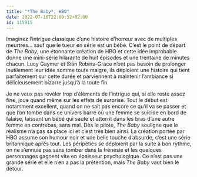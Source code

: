 ```yaml
---
title: "*The Baby*, HBO"
date: 2022-07-16T22:09:52+02:00
id: 115915 
---
```


Imaginez l’intrigue classique d’une histoire d’horreur avec de multiples meurtres… sauf que le tueur en série est un bébé. C’est le point de départ de *The Baby*, une étonnante création de HBO et cette idée improbable donne une mini-série hilarante de huit épisodes et une trentaine de minutes chacun. Lucy Gaymer et Siân Robins-Grace n’ont pas besoin de prolonger inutilement leur idée somme toute maigre, ils déploient une histoire qui tient parfaitement sur cette durée et parviennent à maintenir l’ambiance si délicieusement bizarre jusqu’à la toute fin.

Je ne veux pas révéler trop d’éléments de l’intrigue qui, si elle reste assez fine, joue quand même sur les effets de surprise. Tout le début est notamment excellent, quand on ne sait pas encore ce qu’il va se passer et que l’on tombe dans ce univers barré où une femme se suicide en bord de falaise, laissant un bébé qui saute et atterrit dans les bras d’une autre femme en contrebas, sans mal. Dès le pilote, *The Baby* souligne que le réalisme n’a pas sa place ici et c’est très bien ainsi. La création portée par HBO assume son humour noir et une belle touche d’absurde, c’est une série britannique après tout. Les péripéties se déploient par la suite à bon rythme, on ne s’ennuie pas sans tomber dans la frénésie et les quelques personnages gagnent vite en épaisseur psychologique. Ce n’est pas une grande série et elle n’en a pas la prétention, mais *The Baby* vaut bien le détour. 
